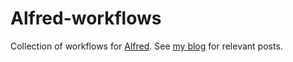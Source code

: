 # Alfred-workflows

Collection of workflows for [Alfred](https://www.alfredapp.com). See [my blog](https://www.speeckaert.org/blog/tags/alfred.html) for relevant posts.
